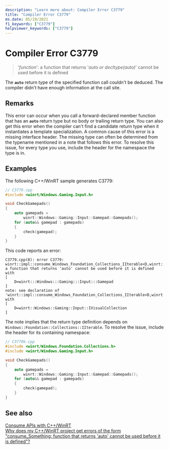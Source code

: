 ```yaml
---
description: "Learn more about: Compiler Error C3779"
title: "Compiler Error C3779"
ms.date: 05/19/2021
f1_keywords: ["C3779"]
helpviewer_keywords: ["C3779"]
---
```

# Compiler Error C3779

> '*function*': a function that returns '*auto or decltype(auto)*' cannot be used before it is defined

The **`auto`** return type of the specified function call couldn't be deduced. The compiler didn't have enough information at the call site.

## Remarks

This error can occur when you call a forward-declared member function that has an **`auto`** return type but no body or trailing return type. You can also get this error when the compiler can't find a candidate return type when it instantiates a template specialization. A common cause of this error is a missing interface header. The missing type can often be determined from the typename mentioned in a note that follows this error. To resolve this issue, for every type you use, include the header for the namespace the type is in.

## Examples

The following C++/WinRT sample generates C3779:

```cpp
// C3779.cpp
#include <winrt/Windows.Gaming.Input.h>

void CheckGamepads()
{
    auto gamepads =
        winrt::Windows::Gaming::Input::Gamepad::Gamepads();
    for (auto&& gamepad : gamepads)
    {
        check(gamepad);
    }
}
```

This code reports an error:

```Console
C3779.cpp(8): error C3779: winrt::impl::consume_Windows_Foundation_Collections_IIterable<D,winrt::Windows::Gaming::Input::Gamepad>::First': a function that returns 'auto' cannot be used before it is defined
with
[
    D=winrt:::Windows:::Gaming:::Input:::Gamepad
]
note: see declaration of 'winrt::impl::consume_Windows_Foundation_Collections_IIterable<D,winrt::Windows::Gaming::Input::Gamepad>::First'
with
[
    D=winrt::Windows::Gaming::Input::IVisualCollection
]
```

The note implies that the return type definition depends on `Windows::Foundation::Collections::IIterable`. To resolve the issue, include the header for its containing namespace:

```cpp
// C3779b.cpp
#include <winrt/Windows.Foundation.Collections.h>
#include <winrt/Windows.Gaming.Input.h>

void CheckGamepads()
{
    auto gamepads =
        winrt::Windows::Gaming::Input::Gamepad::Gamepads();
    for (auto&& gamepad : gamepads)
    {
        check(gamepad);
    }
}
```

## See also

[Consume APIs with C++/WinRT](/windows/uwp/cpp-and-winrt-apis/consume-apis)\
[Why does my C++/WinRT project get errors of the form "consume_Something: function that returns 'auto' cannot be used before it is defined"?](https://devblogs.microsoft.com/oldnewthing/20190530-00/?p=102529)
